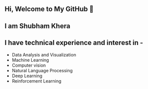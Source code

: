 ## Hi, Welcome to My GitHub 👋

##                                                                 I am Shubham Khera

<!--
**shubhamkhera/shubhamkhera** is a ✨ _special_ ✨ repository because its `README.md` (this file) appears on your GitHub profile.

Here are some ideas to get you started:

- 🔭 I’m currently working on ...
- 🌱 I’m currently learning ...
- 👯 I’m looking to collaborate on ...
- 🤔 I’m looking for help with ...
- 💬 Ask me about ...
- 📫 How to reach me: ...
- 😄 Pronouns: ...
- ⚡ Fun fact: ...
-->
## I have technical experience and interest in -
- Data Analysis and Visualization
- Machine Learning
- Computer vision
- Natural Language Processing
- Deep Learning
- Reinforcement Learning

